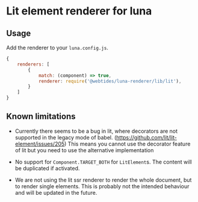 # Lit element renderer for luna

## Usage

Add the renderer to your `luna.config.js`.

```js
{
    renderers: [
        {
            match: (component) => true,
            renderer: require('@webtides/luna-renderer/lib/lit'),
        }
    ]
}
```

## Known limitations

- Currently there seems to be a bug in lit, where decorators are not supported in the legacy mode of
  babel. (https://github.com/lit/lit-element/issues/205) This means you cannot use the decorator feature of lit but you
  need to use the alternative implementation

- No support for `Component.TARGET_BOTH` for `LitElement`s. The content will be duplicated if activated.

- We are not using the lit ssr renderer to render the whole document, but to render single elements. This is probably
  not the intended behaviour and will be updated in the future.
